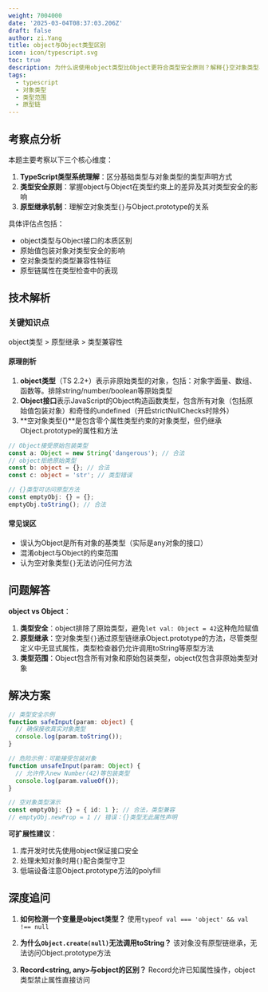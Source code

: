 ```yaml
---
weight: 7004000
date: '2025-03-04T08:37:03.206Z'
draft: false
author: zi.Yang
title: object与Object类型区别
icon: icon/typescript.svg
toc: true
description: 为什么说使用object类型比Object更符合类型安全原则？解释{}空对象类型与Object.prototype属性继承的关系。
tags:
  - typescript
  - 对象类型
  - 类型范围
  - 原型链
---
```


## 考察点分析

本题主要考察以下三个核心维度：

1. **TypeScript类型系统理解**：区分基础类型与对象类型的类型声明方式
2. **类型安全原则**：掌握object与Object在类型约束上的差异及其对类型安全的影响
3. **原型继承机制**：理解空对象类型`{}`与Object.prototype的关系

具体评估点包括：

- object类型与Object接口的本质区别
- 原始值包装对象对类型安全的影响
- 空对象类型的类型兼容性特征
- 原型链属性在类型检查中的表现

## 技术解析

### 关键知识点

object类型 > 原型继承 > 类型兼容性

#### 原理剖析

1. **object类型**（TS 2.2+）表示非原始类型的对象，包括：对象字面量、数组、函数等。排除string/number/boolean等原始类型
2. **Object接口**表示JavaScript的Object构造函数类型，包含所有对象（包括原始值包装对象）和奇怪的undefined（开启strictNullChecks时除外）
3. **空对象类型{}**是包含零个属性类型约束的对象类型，但仍继承Object.prototype的属性和方法

```typescript
// Object接受原始包装类型
const a: Object = new String('dangerous'); // 合法
// object拒绝原始类型
const b: object = {}; // 合法
const c: object = 'str'; // 类型错误

// {}类型可访问原型方法
const emptyObj: {} = {};
emptyObj.toString(); // 合法
```

#### 常见误区

- 误认为Object是所有对象的基类型（实际是any对象的接口）
- 混淆object与Object的约束范围
- 认为空对象类型`{}`无法访问任何方法

## 问题解答

**object vs Object**：

1. **类型安全**：object排除了原始类型，避免`let val: Object = 42`这种危险赋值
2. **原型继承**：空对象类型`{}`通过原型链继承Object.prototype的方法，尽管类型定义中无显式属性，类型检查器仍允许调用toString等原型方法
3. **类型范围**：Object包含所有对象和原始包装类型，object仅包含非原始类型对象

## 解决方案

```typescript
// 类型安全示例
function safeInput(param: object) {
  // 确保接收真实对象类型 
  console.log(param.toString());
}

// 危险示例：可能接受包装对象
function unsafeInput(param: Object) {
  // 允许传入new Number(42)等包装类型
  console.log(param.valueOf());
}

// 空对象类型演示
const emptyObj: {} = { id: 1 }; // 合法，类型兼容
// emptyObj.newProp = 1 // 错误：{}类型无此属性声明
```

**可扩展性建议**：

1. 库开发时优先使用object保证接口安全
2. 处理未知对象时用`{}`配合类型守卫
3. 低端设备注意Object.prototype方法的polyfill

## 深度追问

1. **如何检测一个变量是object类型？**
  使用`typeof val === 'object' && val !== null`

2. **为什么`Object.create(null)`无法调用toString？**
   该对象没有原型链继承，无法访问Object.prototype方法

3. **Record<string, any>与object的区别？**
   Record允许已知属性操作，object类型禁止属性直接访问
